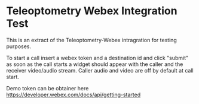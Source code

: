 # Teleoptometry Webex Integration Test

This is an extract of the Teleoptometry-Webex intragration for testing purposes.

To start a call insert a webex token and a destination id and click "submit" as soon as the call starts a widget should appear with the caller and the receiver video/audio stream. Caller audio and video are off by default at call start.

Demo token can be obtainer here https://developer.webex.com/docs/api/getting-started
